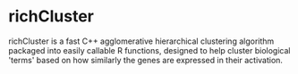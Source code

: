 # richCluster
richCluster is a fast C++ agglomerative hierarchical clustering algorithm packaged into easily callable R functions, designed to help cluster biological 'terms' based on how similarly the genes are expressed in their activation.
